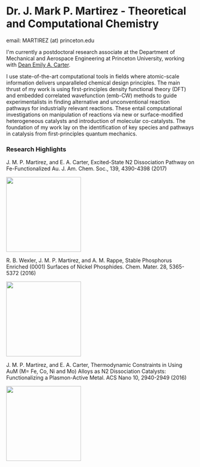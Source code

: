 
# Dr. J. Mark P. Martirez - Theoretical and Computational Chemistry

email: MARTIREZ (at) princeton.edu

I'm currently a postdoctoral research associate at the Department of Mechanical and Aerospace Engineering 
at Princeton University, working with [Dean Emily A. Carter](https://carter.princeton.edu/). 

I use state-of-the-art computational tools in fields where atomic-scale information delivers unparalleled chemical design principles. The main thrust of my work is using first-principles density functional theory (DFT) and embedded correlated wavefunction (emb-CW) methods to guide experimentalists in finding alternative and unconventional reaction pathways for industrially relevant reactions. These entail computational investigations on manipulation of reactions via new or surface-modified heterogeneous catalysts and introduction of molecular co-catalysts. The foundation of my work lay on the identification of key species and pathways in catalysis from first-principles quantum mechanics.

### Research Highlights

J. M. P. Martirez, and E. A. Carter, Excited-State N2 Dissociation Pathway on Fe-Functionalized Au. J.  Am. Chem. Soc., 139, 4390-4398 (2017)

<img src="https://martirez.github.io/TOC-AuFe-N2.png" width="200">

R. B. Wexler, J. M. P. Martirez, and A. M. Rappe, Stable Phosphorus Enriched (0001) Surfaces of Nickel Phosphides. Chem. Mater. 28, 5365-5372 (2016) 

<img src="https://martirez.github.io/TOC-NixPy.jpeg" width="200">

J. M. P. Martirez, and E. A. Carter, Thermodynamic Constraints in Using AuM (M= Fe, Co, Ni and Mo) Alloys as N2 Dissociation Catalysts: Functionalizing a Plasmon-Active Metal. ACS Nano 10, 2940-2949 (2016)

<img src="https://martirez.github.io/TOC-AuM-N2.png" width="200">

